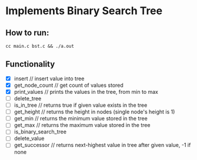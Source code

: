 # Implements Binary Search Tree

## How to run: 
```
cc main.c bst.c && ./a.out
```

## Functionality
- [X] insert // insert value into tree
- [X] get_node_count // get count of values stored
- [X] print_values // prints the values in the tree, from min to max
- [ ] delete_tree
- [ ] is_in_tree // returns true if given value exists in the tree
- [ ] get_height // returns the height in nodes (single node's height is 1)
- [ ] get_min // returns the minimum value stored in the tree
- [ ] get_max // returns the maximum value stored in the tree
- [ ] is_binary_search_tree
- [ ] delete_value
- [ ] get_successor // returns next-highest value in tree after given value, -1 if none